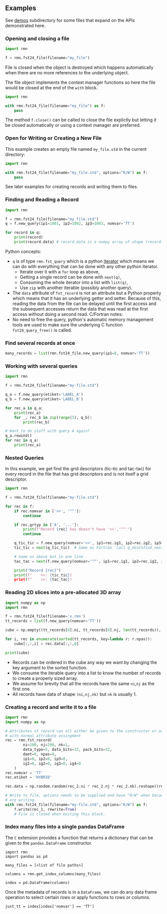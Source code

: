 ## Examples

See [demos](./demos) subdirectory for some files that expand on the APIs demonstrated
here.

### Opening and closing a file

```python
import rmn

f = rmn.fst24_file(filename="my_file")
```
File is closed when the object is destroyed which happens automatically when
there are no more references to the underlying object.

The file object implements the context manager functions so here the file would
be closed at the end of the `with` block.

```python
import rmn

with rmn.fst24_file(filename="my_file") as f:
    pass
```

The method `f.close()` can be called to close the file explictly but letting it
be closed automatically or using a context manager are preferred.

### Open for Writing or Creating a New File

This example creates an empty file named `my_file.std` in the current directory:
```python
import rmn

with rmn.fst24_file(filename="my_file.std", options="R/W") as f:
    pass
```

See later examples for creating records and writing them to files.

### Finding and Reading a Record

```python
import rmn

f = rmn.fst24_file(filename="my_file.std")
q = f.new_query(ip1=1001, ip2=1002, ip3=1003, nomvar='TT')

for record in q:
    print(record)
    print(record.data) # record.data is a numpy array of shape (record.ni, record.nj, record.nk)
```

Python concepts:
- `q` is of type `rmn.fst_query` which is a python [iterator](https://docs.python.org/3/tutorial/classes.html#iterators)
  which means we can do with everything that can be done with any
  other python iterator.
  - Iterate over it with a `for` loop as above,
  - Getting a single record can be done with `next(q)`,
  - Consuming the whole iterator into a list with `list(q)`,
  - Use `zip` with another iterable (possibly another query).
- The `data` attribute of `fst_record` is not an attribute but a Python property
  which means that it has an underlying getter and setter.  Because of this,
  reading the data from the file can be delayed until the first access and the
  subsequent accesses return the data that was read at the first access without
  doing a second read.
C/Fortran notes:
- No need to free the query, python's automatic memory management tools are used
  to make sure the underlying C function `fst24_query_free()` is called.

### Find several records at once

```python
many_records = list(rmn.fst24_file.new_query(ip1=8, nomvar='TT'))
```

### Working with several queries

```python
import rmn

f = rmn.fst24_file(filename="my-file.std")

q_a = f.new_query(etiket='LABEL_A')
q_b = f.new_query(etiket='LABEL_B')

for rec_a in q_a:
    print(rec_a)
    for _, rec_b in zip(range(3), q_b):
        print(rec_b)

# Want to do stuff with query A again?
q_a.rewind()
for rec in q_a:
    print(rec_a)
```

### Nested Queries

In this example, we get find the grid descriptors (tic-tic and tac-tac) for
every record in the file that has grid descriptors and is not itself a grid descriptor.
```python
import rmn

f = rmn.fst24_file(filename="my-file.std")

for rec in f:
    if rec.nomvar in ['>>', '^^']:
        continue

    if rec.grtyp in ['A', '...']:
        print(f"Record {rec} has doesn't have '>>','^^'")
        continue

    q_tic_tic = f.new_query(nomvar='>>', ip1=rec.ig1, ip2=rec.ig2, ip3=rec.ig3)
    tic_tic = next(q_tic_tic)  # Same as Fortran `call q_desc%find_next(tic_tic)`

    # Same as above but in one line
    tac_tac = next(f.new_query(nomvar='^^', ip1=rec.ig1, ip2=rec.ig2, ip3=rec.ig3))

    print("Record {rec}")
    print(f"    >>: {tic_tic})
    print(f"    >>: {tac_tac})
```

### Reading 2D slices into a pre-allocated 3D array

```python
import numpy as np
import rmn

f = rmn.fst24_file(filename='x.rmn')
tt_records = list(f.new_query(nomvar='TT'))

cube = np.empty((tt_records[0].ni, tt_records[0].nj, len(tt_records)), dtype='f')

for i, rec in enumerate(sorted(tt_records, key=lambda r: r.npas)):
    cube[:,:,i] = rec.data[:,:,0]

print(cube)
```
- Records can be ordered in the cube any way we want by changing the key
  argument to the sorted function.
- We consume the iterable query into a list to know the number of records
  to create a properly sized array.
- We assume for brevity that all the records have the same `ni`,`nj` as the
  first one.
- All records have data of shape `(ni,nj,nk)` but `nk` is usually 1.

### Creating a record and write it to a file

```python
import rmn
import numpy as np

# Attributes of record can all either be given to the constructor or assigned
# with normal attribute assingment
rec = rmn.fst_record(
        ni=100, nj=200, nk=1,
        data_type=5, data_bits=32, pack_bits=32,
        deet=0, npas=0,
        ip1=0, ip2=0, ip3=0,
        ig1=0, ig2=0, ig3=0, ig4=0
    )
rec.nomvar = 'TT'
rec.etiket = 'HYBRID'

rec.data = np.random.random(rec_2.ni * rec_2.nj * rec_2.nk).reshape((rec_2.ni, rec_2.nj, rec_2.nk)).astype('f')

# Write to file, options needs to be supplied and have "R/W" when because we
# are writing.
with rmn.fst24_file(filename="my-file.std", options="R/W") as f:
    f.write(rec_1, rewrite=True)
    # File is closed when exiting this block.
```

### Index many files into a single pandas DataFrame

The `C` extension provides a function that returns a dictionary that can be
given to the `pandas.DataFrame` constructor.

```
import rmn
import pandas as pd

many_files = [<list of file paths>]

columns = rmn.get_index_columns(many_files)

index = pd.DataFrame(columns)
```

Once the metadata of records is in a `DataFrame`, we can do any data frame
operation to select certain rows or apply functions to rows or columns.

```
just_tt = index[index['nomvar'] == 'TT']
```

